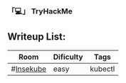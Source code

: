 ### 「💻」 TryHackMe

## Writeup List:

| Room | Dificulty | Tags |
| ----------- | ----------- | ----------- |
| #<a href="https://github.com/MrEmpy/THM-Writeups/blob/main/Writeups/Cat%20Pictures/README.md">Insekube</a> | easy | kubectl |


